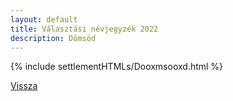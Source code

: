 ```yaml
---
layout: default
title: Választási névjegyzék 2022
description: Dömsöd
---
```


{% include settlementHTMLs/Dooxmsooxd.html %}

[Vissza](../)